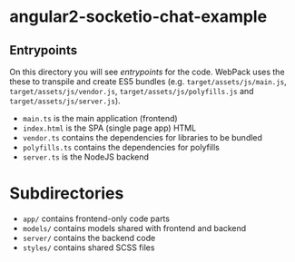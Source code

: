 # angular2-socketio-chat-example

## Entrypoints

On this directory you will see *entrypoints* for the code. WebPack uses the these to transpile and create ES5 bundles (e.g. `target/assets/js/main.js`, `target/assets/js/vendor.js`, `target/assets/js/polyfills.js` and `target/assets/js/server.js`).

- `main.ts` is the main application (frontend)
- `index.html` is the SPA (single page app) HTML
- `vendor.ts` contains the dependencies for libraries to be bundled
- `polyfills.ts` contains the dependencies for polyfills
- `server.ts` is the NodeJS backend

# Subdirectories

- `app/` contains frontend-only code parts
- `models/` contains models shared with frontend and backend
- `server/` contains the backend code
- `styles/` contains shared SCSS files


